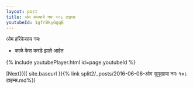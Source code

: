 ```yaml
---
layout: post
title: ओम संधयात्रे नमः १०८ टाइम्स
youtubeId: 1gfrBkyGgqE
---
```

 
 
 ओम हरिकेसाय नमः  
 
 -  काळे केस करडे झाले आहेत 
 
  
 
  
 
 
 
 
 
 


{% include youtubePlayer.html id=page.youtubeId %}
 
[Next]({{ site.baseurl }}{% link  split2/_posts/2016-06-06-ओम सुमुखाया नमः १०८ टाइम्स.md%})
 

